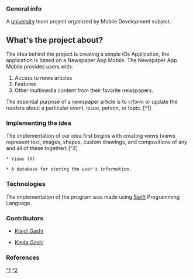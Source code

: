 ### General info

A [university](https://fiek.uni-pr.edu) team project organized by Mobile Development subject.

## What's the project about?
The idea behind the project is creating a simple iOs Application, the application is based on a Newspaper App Mobile.
The Newspaper App Mobile provides users with:
1. Access to news articles
2. Features
3. Other multimedia content from their favorite newspapers.

The essential purpose of a newspaper article is to inform or update the readers about a particular event, issue, person, or topic. [^1]

### Implementing the idea
The implementation of our idea first begins with creating views (views represent text, images, shapes, custom drawings, and compositions of any and all of these together) [^2]

    * Views (X)
    
    * A database for storing the user's information.


### Technologies 
The implementation of the program was made using [Swift](https://www.swift.org/) Programming Language.

### Contributors
- [Klajdi Gashi](https://github.com/KlajdiGashi)

- [Kleda Gashi](https://github.com/kledagashi)

### References
[^1](https://studyrocket.co.uk/revision/gcse-english-language-ocr/transactional-writing/newspaper-article-purpose)
[^2](https://medium.com/@kalyan.parise/swiftui-views-and-controls-986479f734b#:~:text=Views%20represent%20text%2C%20images%2C%20shapes,laying%20out%20the%20user%20interface.)
